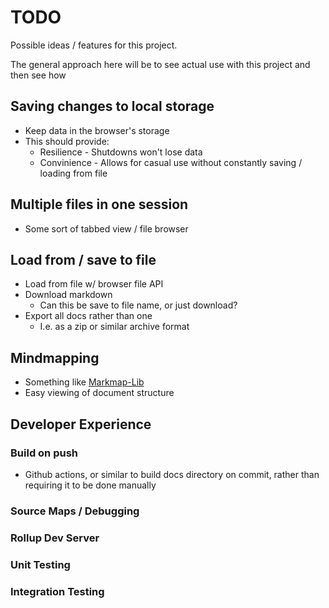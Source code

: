 # TODO

Possible ideas / features for this project.

The general approach here will be to see actual use with this project and then see how

## Saving changes to local storage

- Keep data in the browser's storage
- This should provide:
  - Resilience - Shutdowns won't lose data
  - Convinience - Allows for casual use without constantly saving / loading from file

## Multiple files in one session

- Some sort of tabbed view / file browser

## Load from / save to file

- Load from file w/ browser file API
- Download markdown
  - Can this be save to file name, or just download?
- Export all docs rather than one
  - I.e. as a zip or similar archive format

## Mindmapping

- Something like [Markmap-Lib](https://markmap.js.org/repl/)
- Easy viewing of document structure

## Developer Experience

### Build on push

- Github actions, or similar to build docs directory on commit, rather than requiring it to be done manually

### Source Maps / Debugging

### Rollup Dev Server

### Unit Testing

### Integration Testing

